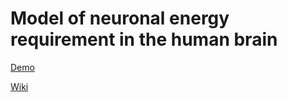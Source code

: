 Model of neuronal energy requirement in the human brain
==============

[Demo](https://tvachnad.github.io/Neural-Network/)

[Wiki](https://github.com/tvachnad/Neural-Network/wiki/)